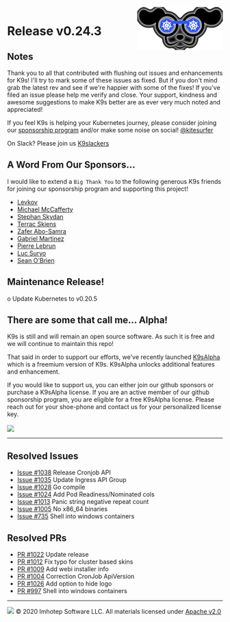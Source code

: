 <img src="https://raw.githubusercontent.com/derailed/k9s/master/assets/k9s_small.png" align="right" width="200" height="auto"/>

# Release v0.24.3

## Notes

Thank you to all that contributed with flushing out issues and enhancements for K9s! I'll try to mark some of these issues as fixed. But if you don't mind grab the latest rev and see if we're happier with some of the fixes! If you've filed an issue please help me verify and close. Your support, kindness and awesome suggestions to make K9s better are as ever very much noted and appreciated!

If you feel K9s is helping your Kubernetes journey, please consider joining our [sponsorship program](https://github.com/sponsors/derailed) and/or make some noise on social! [@kitesurfer](https://twitter.com/kitesurfer)

On Slack? Please join us [K9slackers](https://join.slack.com/t/k9sers/shared_invite/enQtOTA5MDEyNzI5MTU0LWQ1ZGI3MzliYzZhZWEyNzYxYzA3NjE0YTk1YmFmNzViZjIyNzhkZGI0MmJjYzhlNjdlMGJhYzE2ZGU1NjkyNTM)

## A Word From Our Sponsors...

I would like to extend a `Big Thank You` to the following generous K9s friends for joining our sponsorship program and supporting this project!

* [Levkov](https://github.com/levkov)
* [Michael McCafferty](https://github.com/mikemcc)
* [Stephan Skydan](https://github.com/sskydan)
* [Terrac Skiens](https://github.com/bluefishforsale)
* [Zafer Abo-Samra](https://github.com/Inbiten)
* [Gabriel Martinez](https://github.com/GMartinez-Sisti)
* [Pierre Lebrun](https://github.com/pierreyves-lebrun)
* [Luc Suryo](https://github.com/my10c)
* [Sean O'Brien](https://github.com/sob)

## Maintenance Release!

o Update Kubernetes to v0.20.5

## There are some that call me... Alpha!

K9s is still and will remain an open source software. As such it is free and we will continue to maintain this repo!

That said in order to support our efforts, we've recently launched [K9sAlpha](https://k9salpha.io) which is a freemium version of K9s. K9sAlpha unlocks additional features and enhancement.

If you would like to support us, you can either join our github sponsors or purchase a K9sAlpha license. If you are an active member of our github sponsorship program, you are eligible for a free K9sAlpha license. Please reach out for your shoe-phone and contact us for your personalized license key.

<img src="https://k9salpha.io/assets/k9salpha-blue.png" align="center" width="300" height="auto"/>

---

## Resolved Issues

* [Issue #1038](https://github.com/kswapd/k10s/issues/1038) Release Cronjob API
* [Issue #1035](https://github.com/kswapd/k10s/issues/1035) Update Ingress API Group
* [Issue #1028](https://github.com/kswapd/k10s/issues/1028) Go compile
* [Issue #1024](https://github.com/kswapd/k10s/issues/1024) Add Pod Readiness/Nominated cols
* [Issue #1013](https://github.com/kswapd/k10s/issues/1013) Panic string negative repeat count
* [Issue #1005](https://github.com/kswapd/k10s/issues/1005) No x86_64 binaries
* [Issue #735](https://github.com/kswapd/k10s/issues/735) Shell into windows containers

## Resolved PRs

* [PR #1022](https://github.com/kswapd/k10s/pull/1022) Update release
* [PR #1012](https://github.com/kswapd/k10s/pull/1012) Fix typo for cluster based skins
* [PR #1009](https://github.com/kswapd/k10s/pull/1009) Add webi installer info
* [PR #1004](https://github.com/kswapd/k10s/pull/1004) Correction CronJob ApiVersion
* [PR #1026](https://github.com/kswapd/k10s/pull/1026) Add option to hide logo
* [PR #997](https://github.com/kswapd/k10s/pull/997) Shell into windows containers

---

<img src="https://raw.githubusercontent.com/derailed/k9s/master/assets/imhotep_logo.png" width="32" height="auto"/> © 2020 Imhotep Software LLC. All materials licensed under [Apache v2.0](http://www.apache.org/licenses/LICENSE-2.0)
